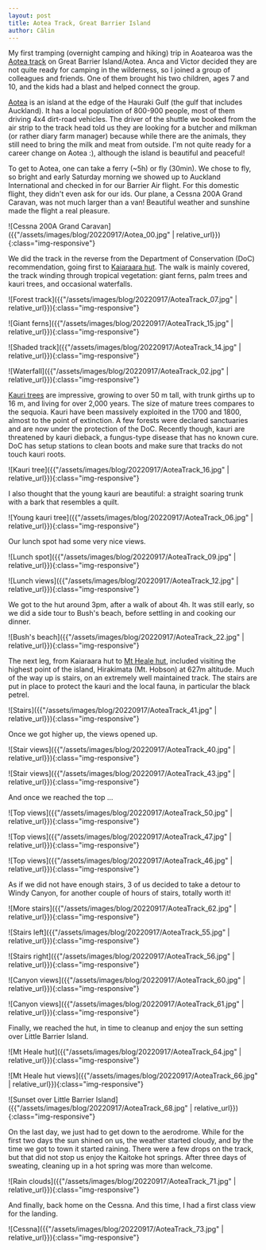```yaml
---
layout: post
title: Aotea Track, Great Barrier Island
author: Călin
---
```


My first tramping (overnight camping and hiking) trip in Aoatearoa was the [Aotea track](https://www.doc.govt.nz/parks-and-recreation/places-to-go/auckland/places/great-barrier-island-aotea/things-to-do/tracks/aotea-track/) on Great Barrier Island/Aotea. Anca and Victor decided they are not quite ready for camping in the wilderness, so I joined a group of colleagues and friends. One of them brought his two children, ages 7 and 10, and the kids had a blast and helped connect the group.

[Aotea](https://www.doc.govt.nz/parks-and-recreation/places-to-go/auckland/places/great-barrier-island-aotea/?tab-id=50578) is an island at the edge of the Hauraki Gulf (the gulf that includes Auckland). It has a local population of 800-900 people, most of them driving 4x4 dirt-road vehicles. The driver of the shuttle we booked from the air strip to the track head told us they are looking for a butcher and milkman (or rather diary farm manager) because while there are the animals, they still need to bring the milk and meat from outside. I'm not quite ready for a career change on Aotea :), although the island is beautiful and peaceful!

To get to Aotea, one can take a ferry (~5h) or fly (30min). We chose to fly, so bright and early Saturday morning we showed up to Auckland International and checked in for our Barrier Air flight. For this domestic flight, they didn't even ask for our ids.  Our plane, a Cessna 200A Grand Caravan, was not much larger than a van! Beautiful weather and sunshine made the flight a real pleasure.

![Cessna 200A Grand Caravan]({{"/assets/images/blog/20220917/Aotea_00.jpg" | relative_url}}){:class="img-responsive"}

We did the track in the reverse from the Department of Conservation (DoC) recommendation, going first to [Kaiaraara hut](https://www.doc.govt.nz/parks-and-recreation/places-to-go/auckland/places/great-barrier-island-aotea/things-to-do/kaiaraara-hut/). The walk is mainly covered, the track winding through tropical vegetation: giant ferns, palm trees and kauri trees, and occasional waterfalls.

![Forest track]({{"/assets/images/blog/20220917/AoteaTrack_07.jpg" | relative_url}}){:class="img-responsive"}

![Giant ferns]({{"/assets/images/blog/20220917/AoteaTrack_15.jpg" | relative_url}}){:class="img-responsive"}

![Shaded track]({{"/assets/images/blog/20220917/AoteaTrack_14.jpg" | relative_url}}){:class="img-responsive"}

![Waterfall]({{"/assets/images/blog/20220917/AoteaTrack_02.jpg" | relative_url}}){:class="img-responsive"}

[Kauri trees](https://www.doc.govt.nz/nature/native-plants/kauri/) are impressive, growing to over 50 m tall, with trunk girths up to 16 m, and living for over 2,000 years. The size of mature trees compares to the sequoia. 
Kauri have been massively exploited in the 1700 and 1800, almost to the point of extinction. A few forests were declared sanctuaries and are now under the protection of the DoC. Recently though, kauri are threatened by kauri dieback, a fungus-type disease that has no known cure. DoC has setup stations to clean boots and make sure that tracks do not touch kauri roots.

![Kauri tree]({{"/assets/images/blog/20220917/AoteaTrack_16.jpg" | relative_url}}){:class="img-responsive"}

I also thought that the young kauri are beautiful: a straight soaring trunk with a bark that resembles a quilt.

![Young kauri tree]({{"/assets/images/blog/20220917/AoteaTrack_06.jpg" | relative_url}}){:class="img-responsive"}

Our lunch spot had some very nice views.

![Lunch spot]({{"/assets/images/blog/20220917/AoteaTrack_09.jpg" | relative_url}}){:class="img-responsive"}

![Lunch views]({{"/assets/images/blog/20220917/AoteaTrack_12.jpg" | relative_url}}){:class="img-responsive"}

We got to the hut around 3pm, after a walk of about 4h. It was still early, so we did a side tour to Bush's beach, before settling in and cooking our dinner.

![Bush's beach]({{"/assets/images/blog/20220917/AoteaTrack_22.jpg" | relative_url}}){:class="img-responsive"}

The next leg, from Kaiaraara hut to [Mt Heale hut](https://www.doc.govt.nz/parks-and-recreation/places-to-go/auckland/places/great-barrier-island-aotea/things-to-do/mt-heale-hut/), included visiting the highest point of the island, Hirakimata (Mt. Hobson) at 627m altitude. Much of the way up is stairs, on an extremely well maintained track. The stairs are put in place to protect the kauri and the local fauna, in particular the black petrel.

![Stairs]({{"/assets/images/blog/20220917/AoteaTrack_41.jpg" | relative_url}}){:class="img-responsive"}

Once we got higher up, the views opened up.

![Stair views]({{"/assets/images/blog/20220917/AoteaTrack_40.jpg" | relative_url}}){:class="img-responsive"}

![Stair views]({{"/assets/images/blog/20220917/AoteaTrack_43.jpg" | relative_url}}){:class="img-responsive"}

And once we reached the top ...

![Top views]({{"/assets/images/blog/20220917/AoteaTrack_50.jpg" | relative_url}}){:class="img-responsive"}

![Top views]({{"/assets/images/blog/20220917/AoteaTrack_47.jpg" | relative_url}}){:class="img-responsive"}

![Top views]({{"/assets/images/blog/20220917/AoteaTrack_46.jpg" | relative_url}}){:class="img-responsive"}

As if we did not have enough stairs, 3 of us decided to take a detour to Windy Canyon, for another couple of hours of stairs, totally worth it!

![More stairs]({{"/assets/images/blog/20220917/AoteaTrack_62.jpg" | relative_url}}){:class="img-responsive"}

![Stairs left]({{"/assets/images/blog/20220917/AoteaTrack_55.jpg" | relative_url}}){:class="img-responsive"}

![Stairs right]({{"/assets/images/blog/20220917/AoteaTrack_56.jpg" | relative_url}}){:class="img-responsive"}

![Canyon views]({{"/assets/images/blog/20220917/AoteaTrack_60.jpg" | relative_url}}){:class="img-responsive"}

![Canyon views]({{"/assets/images/blog/20220917/AoteaTrack_61.jpg" | relative_url}}){:class="img-responsive"}

Finally, we reached the hut, in time to cleanup and enjoy the sun setting over Little Barrier Island.

![Mt Heale hut]({{"/assets/images/blog/20220917/AoteaTrack_64.jpg" | relative_url}}){:class="img-responsive"}

![Mt Heale hut views]({{"/assets/images/blog/20220917/AoteaTrack_66.jpg" | relative_url}}){:class="img-responsive"}

![Sunset over Little Barrier Island]({{"/assets/images/blog/20220917/AoteaTrack_68.jpg" | relative_url}}){:class="img-responsive"}

On the last day, we just had to get down to the aerodrome. While for the first two days the sun shined on us, the weather started cloudy, and by the time we got to town it started raining. There were a few drops on the track, but that did not stop us enjoy the Kaitoke hot springs. After three days of sweating, cleaning up in a hot spring was more than welcome.

![Rain clouds]({{"/assets/images/blog/20220917/AoteaTrack_71.jpg" | relative_url}}){:class="img-responsive"}

And finally, back home on the Cessna. And this time, I had a first class view for the landing.

![Cessna]({{"/assets/images/blog/20220917/AoteaTrack_73.jpg" | relative_url}}){:class="img-responsive"}
